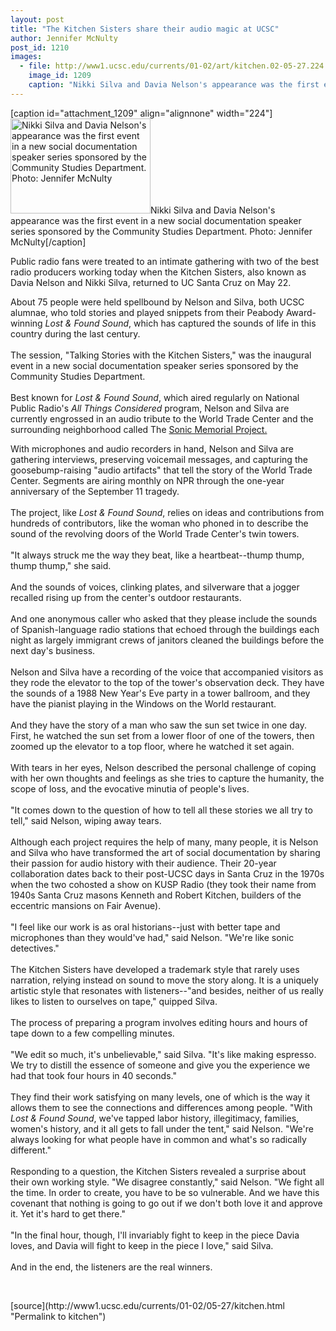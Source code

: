 ```yaml
---
layout: post
title: "The Kitchen Sisters share their audio magic at UCSC"
author: Jennifer McNulty
post_id: 1210
images:
  - file: http://www1.ucsc.edu/currents/01-02/art/kitchen.02-05-27.224.jpg
    image_id: 1209
    caption: "Nikki Silva and Davia Nelson's appearance was the first event in a new social documentation speaker series sponsored by the Community Studies Department. Photo: Jennifer McNulty"
---
```


[caption id="attachment_1209" align="alignnone" width="224"]<a href="http://localhost/mysite/wp-content/uploads/2002/05/kitchen.02-05-27.224.jpg"><img class="size-full wp-image-1209" src="http://localhost/mysite/wp-content/uploads/2002/05/kitchen.02-05-27.224.jpg" alt="Nikki Silva and Davia Nelson's appearance was the first event in a new social documentation speaker series sponsored by the Community Studies Department. Photo: Jennifer McNulty" width="224" height="152" /></a>Nikki Silva and Davia Nelson's appearance was the first event in a new social documentation speaker series sponsored by the Community Studies Department. Photo: Jennifer McNulty[/caption]
<p>
  Public radio fans were treated to an intimate gathering with two of the best radio producers working today when the Kitchen Sisters, also known as Davia Nelson and Nikki Silva, returned to UC Santa Cruz on May 22.
</p>About 75 people were held spellbound by Nelson and Silva, both UCSC alumnae, who told stories and played snippets from their Peabody Award-winning <i>Lost &amp; Found Sound</i>, which has captured the sounds of life in this country during the last century.<br>
<br>
The session, "Talking Stories with the Kitchen Sisters," was the inaugural event in a new social documentation speaker series sponsored by the Community Studies Department.<br>
<br>
Best known for <i>Lost &amp; Found Sound</i>, which aired regularly on National Public Radio's <i>All Things Considered</i> program, Nelson and Silva are currently engrossed in an audio tribute to the World Trade Center and the surrounding neighborhood called The <a href="http://www.npr.org/soundsearch.html">Sonic Memorial Project.</a>
<p>
  With microphones and audio recorders in hand, Nelson and Silva are gathering interviews, preserving voicemail messages, and capturing the goosebump-raising "audio artifacts" that tell the story of the World Trade Center. Segments are airing monthly on NPR through the one-year anniversary of the September 11 tragedy.<br>
  <br>
  The project, like <i>Lost &amp; Found Sound</i>, relies on ideas and contributions from hundreds of contributors, like the woman who phoned in to describe the sound of the revolving doors of the World Trade Center's twin towers.<br>
  <br>
  "It always struck me the way they beat, like a heartbeat--thump thump, thump thump," she said.<br>
  <br>
  And the sounds of voices, clinking plates, and silverware that a jogger recalled rising up from the center's outdoor restaurants.<br>
  <br>
  And one anonymous caller who asked that they please include the sounds of Spanish-language radio stations that echoed through the buildings each night as largely immigrant crews of janitors cleaned the buildings before the next day's business.<br>
  <br>
  Nelson and Silva have a recording of the voice that accompanied visitors as they rode the elevator to the top of the tower's observation deck. They have the sounds of a 1988 New Year's Eve party in a tower ballroom, and they have the pianist playing in the Windows on the World restaurant.<br>
  <br>
  And they have the story of a man who saw the sun set twice in one day. First, he watched the sun set from a lower floor of one of the towers, then zoomed up the elevator to a top floor, where he watched it set again.<br>
  <br>
  With tears in her eyes, Nelson described the personal challenge of coping with her own thoughts and feelings as she tries to capture the humanity, the scope of loss, and the evocative minutia of people's lives.<br>
  <br>
  "It comes down to the question of how to tell all these stories we all try to tell," said Nelson, wiping away tears.<br>
  <br>
  Although each project requires the help of many, many people, it is Nelson and Silva who have transformed the art of social documentation by sharing their passion for audio history with their audience. Their 20-year collaboration dates back to their post-UCSC days in Santa Cruz in the 1970s when the two cohosted a show on KUSP Radio (they took their name from 1940s Santa Cruz masons Kenneth and Robert Kitchen, builders of the eccentric mansions on Fair Avenue).<br>
  <br>
  "I feel like our work is as oral historians--just with better tape and microphones than they would've had," said Nelson. "We're like sonic detectives."<br>
  <br>
  The Kitchen Sisters have developed a trademark style that rarely uses narration, relying instead on sound to move the story along. It is a uniquely artistic style that resonates with listeners--"and besides, neither of us really likes to listen to ourselves on tape," quipped Silva.<br>
  <br>
  The process of preparing a program involves editing hours and hours of tape down to a few compelling minutes.<br>
  <br>
  "We edit so much, it's unbelievable," said Silva. "It's like making espresso. We try to distill the essence of someone and give you the experience we had that took four hours in 40 seconds."<br>
  <br>
  They find their work satisfying on many levels, one of which is the way it allows them to see the connections and differences among people. "With <i>Lost &amp; Found Sound</i>, we've tapped labor history, illegitimacy, families, women's history, and it all gets to fall under the tent," said Nelson. "We're always looking for what people have in common and what's so radically different."<br>
  <br>
  Responding to a question, the Kitchen Sisters revealed a surprise about their own working style. "We disagree constantly," said Nelson. "We fight all the time. In order to create, you have to be so vulnerable. And we have this covenant that nothing is going to go out if we don't both love it and approve it. Yet it's hard to get there."<br>
  <br>
  "In the final hour, though, I'll invariably fight to keep in the piece Davia loves, and Davia will fight to keep in the piece I love," said Silva.<br>
  <br>
  And in the end, the listeners are the real winners.
</p>
<p>
  <br>

</p>
<p>

</p>
[source](http://www1.ucsc.edu/currents/01-02/05-27/kitchen.html "Permalink to kitchen")

